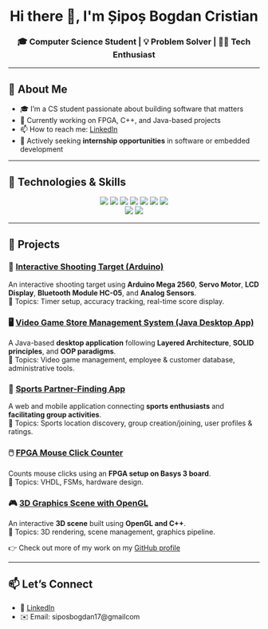 <h1 align="center">Hi there 👋, I'm Șipoș Bogdan Cristian</h1>
<h3 align="center">🎓 Computer Science Student | 💡 Problem Solver | 👨‍💻 Tech Enthusiast</h3>

---

## 📝 About Me

- 🎓 I’m a CS student passionate about building software that matters  
- 🔭 Currently working on FPGA, C++, and Java-based projects   
- 📫 How to reach me: [LinkedIn](https://www.linkedin.com/in/siposbogdan)  
- 💼 Actively seeking **internship opportunities** in software or embedded development  

---

## 🧠 Technologies & Skills

<p align="center">
  <img src="https://img.shields.io/badge/C-00599C?style=for-the-badge&logo=c&logoColor=white"/>
  <img src="https://img.shields.io/badge/C++-00599C?style=for-the-badge&logo=c%2B%2B&logoColor=white"/>
  <img src="https://img.shields.io/badge/Java-ED8B00?style=for-the-badge&logo=java&logoColor=white"/>
  <img src="https://img.shields.io/badge/Python-3776AB?style=for-the-badge&logo=python&logoColor=white"/>
  <img src="https://img.shields.io/badge/C%23-239120?style=for-the-badge&logo=c-sharp&logoColor=white"/>
  <img src="https://img.shields.io/badge/Assembly-444444?style=for-the-badge"/>
  <img src="https://img.shields.io/badge/VHDL-8A1538?style=for-the-badge"/>
  <br/>
  <img src="https://img.shields.io/badge/MySQL-4479A1?style=for-the-badge&logo=mysql&logoColor=white"/>
  <img src="https://img.shields.io/badge/OpenGL-5586A4?style=for-the-badge&logo=opengl"/>
</p>

---

## 📌 Projects

### 🎯 [Interactive Shooting Target (Arduino)]((https://github.com/SiposBogdan/Nerf-Target-Practice))  
An interactive shooting target using **Arduino Mega 2560**, **Servo Motor**, **LCD Display**, **Bluetooth Module HC-05**, and **Analog Sensors**.  
📌 Topics: Timer setup, accuracy tracking, real-time score display.

### 🖥️ [Video Game Store Management System (Java Desktop App)]((https://github.com/SiposBogdan/DesktopApp))  
A Java-based **desktop application** following **Layered Architecture**, **SOLID principles**, and **OOP paradigms**.  
📌 Topics: Video game management, employee & customer database, administrative tools.

### 🏅 [Sports Partner-Finding App]((https://github.com/SiposBogdan/WebApp--Find-Sports-Partners))  
A web and mobile application connecting **sports enthusiasts** and **facilitating group activities**.  
📌 Topics: Sports location discovery, group creation/joining, user profiles & ratings.

### 🖱️ [FPGA Mouse Click Counter]((https://github.com/SiposBogdan/FPGA-Mouse-Click-Counter))  
Counts mouse clicks using an **FPGA setup on Basys 3 board**.  
📌 Topics: VHDL, FSMs, hardware design.

### 🎮 [3D Graphics Scene with OpenGL]((https://github.com/SiposBogdan/3D-Graphics-Scene-OpenGL))  
An interactive **3D scene** built using **OpenGL and C++**.  
📌 Topics: 3D rendering, scene management, graphics pipeline.

👉 Check out more of my work on my [GitHub profile](https://github.com/SiposBogdan)

---

## 📫 Let’s Connect

- 💼 [LinkedIn](https://www.linkedin.com/in/siposbogdan)  
- ✉️ Email: siposbogdan17@gmailcom 
